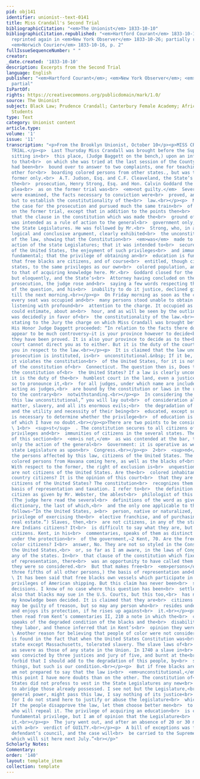 ```yaml
---
pid: obj141
identifier: unionist--text-0141
title: Miss Crandall's Second Trial
bibliographicCitation: "<em>The Unionist</em> 1833-10-10"
bibliographicCitation.republished: "<em>Hartford Courant</em> 1833-10-14, p. 2-3;
  reprinted again in <em>New York Observer</em> 1833-10-26; partially reprinted in
  <em>Norwich Courier</em> 1833-10-16, p. 2"
fullIssueSequenceNumber: " "
creator: 
_date.created: '1833-10-10'
description: Excerpts from the Second Trial
language: English
publisher: "<em>Hartford Courant</em>; <em>New York Observer</em>; <em>Norwich Courier</em>
  partial"
IsPartOf: 
rights: https://creativecommons.org/publicdomain/mark/1.0/
source: The Unionist
subject: Black Law; Prudence Crandall; Canterbury Female Academy; African-American
  Students
type: Text
category: Unionist content
article.type: 
volume: '1'
issue: '11'
transcription: "<p>From the Brooklyn Unionist, October 10</p><p>MISS CRANDALL’S SECOND
  TRIAL.</p><p>  Last Thursday Miss Crandall was brought before the Superior Court
  sitting in<br>  this place, (Judge Baggett on the bench,) upon an information similar
  to that<br>  on which she was tried at the last session of the County Court. She
  had been<br>  bound over to answer to two complaints, one for teaching, and the
  other for<br>  boarding colored persons from other states., but was tried on the
  former only.<br>  A.T. Judson, Esq. and C.F. Cleaveland, the State’s Attorney, conducted
  the<br>  prosecution, Henry Strong, Esq. and Hon. Calvin Goddard the defence. The
  plea<br>  as on the former trial was<br>  <em>not guilty.</em>  Several witnesses
  were examined, the facts necessary to conviction were<br>  proved, and nothing remained
  but to establish the constitutionality of the<br>  law.<br></p><p>  Mr. Judson opened
  the case for the prosecution and pursued much the same train<br>  of argument as
  on the former trial, except that in addition to the points then<br>  made, he contended
  that the clause in the constitution which was made the<br>  ground of the defence,
  was intended as a rule of action to the general<br>  government only, and not to
  the State Legislatures. He was followed by Mr.<br>  Strong, who, in a powerful,
  logical and conclusive argument, clearly exhibited<br>  the unconstitutionality
  of the law, showing that the Constitution<br>  <em>was</em>  made to control the
  action of the state Legislatures; that it was intended to<br>  secure to all citizens
  of the United States, the enjoyment of such privileges<br>  and immunities as are
  fundamental; that the privilege of obtaining an<br>  education is fundamental; and
  that free blacks are citizens, and of course<br>  entitled, though citizens of other
  states, to the same privileges as our own<br>  colored population, and among others
  to that of acquiring knowledge here. Mr.<br>  Goddard closed for the defence, briefly
  but eloquently, and the State’s<br>  Attorney having concluded on the part of the
  prosecution, the judge rose and<br>  saying a few words respecting the importance
  of the question, and his<br>  inability to do it justice, declined giving his charge
  till the next morning.<br></p><p>  On Friday morning as soon as the court was opened
  every seat was occupied and<br>  many persons stood unable to obtain seats, all
  listening with profound<br>  attention to the charge. It occupied as nearly as we
  could estimate, about an<br>  hour, and as will be seen by the outline given below
  was decidedly in favor of<br>  the constitutionality of the law.<br></p><p>  After
  stating to the Jury the charge on which Miss Crandall was brought before<br>  them,
  His Honor Judge Daggett proceeded: “In relation to the facts there does<br>  not
  appear to be much controversy—it is your province however to decide<br>  whether
  they have been proved. It is also your province to decide as to the<br>  law, the
  court cannot direct you as to either. But it is the duty of the court<br>  to advise
  you in respect to the law.<br></p><p>  It is claimed that the law under which this
  prosecution is instituted, is<br>  unconstitutional.&nbsp; If it be, it is because
  it violates the constitution<br>  of the United States, for it is not violation
  of the constitution of<br>  Connecticut. The question then is, Does this law violate
  the constitution of<br>  the United States? If a law is clearly unconstitutional,
  it is the duty of the<br>  humblest court in the land, even a justice of the peace,
  so to pronounce it,<br>  for all judges, under which name are included jurors when
  acting as judges,<br>  are bound by the constitution or laws in the respective states
  to the contrary<br>  notwithstanding.<br></p><p>  In considering the question, “Is
  this law unconstitutional,” you will lay out<br>  of consideration all extrinsic
  matter, slavery, and all its enormous evils;<br>  the degradation of the blacks,
  and the utility and necessity of their being<br>  educated, except so far as it
  is necessary to determine whether the privilege<br>  of education is fundamental,
  of which I have no doubt.<br></p><p>There are two points to be considered.</p><p>
  \ 1<br>  <sup>st</sup>  . The constitution secures to all citizens of the U.S. the
  privileges and<br>  immunities of citizens in the several states. The construction
  of this section<br>  <em>is not,</em>  as was contended at the bar, that it regulates
  only the action of the general<br>  Government: it is operative as well upon the
  state Legislature as upon<br>  Congress.<br></p><p>  2<br>  <sup>nd</sup>  . Are
  the persons affected by this law, citizens of the United States. The law<br>  prohibits
  colored persons from Havana coming here, as well as the blacks of<br>  other states.
  With respect to the former, the right of exclusion is<br>  unquestionable, for they
  are not citizens of the United States. Are the<br>  colored inhabitants of this
  country citizens? It is the opinion of this court<br>  that they are not. Are slaves
  citizens of the United States? The constitution<br>  recognizes them only as the
  basis of representation and taxation. I refer to<br>  the definition of the word
  citizen as given by Mr. Webster, the ablest<br>  philologist of this or any country.
  (The judge here read the several<br>  definitions of the word as given in Webster’s
  dictionary, the last of which,<br>  and the only one applicable to the case is as
  follows—“In the United States, a<br>  person, native or naturalized, who has the
  privilege of exercising the<br>  elective franchise, and of purchasing and holding
  real estate.”) Slaves, then,<br>  are not citizens, in any of the state constitutions.
  Are Indians citizens? It<br>  is difficult to say what they are, but they are not
  citizens. Kent, in his<br>  commentaries, speaks of them as distinct tribes, living
  under the protection<br>  of the government,—2 Kent, 70. Are the free people of
  color citizens? I<br>  answer, No. They are not so styled in the Constitution of
  the United States,<br>  or, so far as I am aware, in the laws of Congress or of
  any of the states. In<br>  that clause of the constitution which fixes the basis
  of representation, there<br>  was an opportunity to have called them citizens if
  they were so considered.<br>  But that makes free<br>  <em>persons</em>  (adding
  three fifths of all other persons,) the basis of representation and<br>  taxation..<br></p><p>
  \ It has been said that free blacks own vessels which participate in the<br>  peculiar
  privileges of American shipping. But this claim has never been<br>  settled by judicial
  decisions. I know of no case where this question has been<br>  settled. It is said
  also that blacks may sue in the U.S. Courts, but this too,<br>  has never, within
  my knowledge been decided. It is claimed that they are<br>  citizens because they
  may be guilty of treason, but so may any person who<br>  resides under the government
  and enjoys its protection, if he rises up against<br>  it.<br></p><p>  [His honor
  then read from Kent’s commentaries II, 210 a note in which the<br>  commentator
  speaks of the degraded condition of the blacks and the<br>  disabilities under which
  they labor, and thence inferred that in Kent’s<br>  opinion they were not citizens.]<br></p><p>
  \ Another reason for believing that people of color were not considered<br>  citizens,
  is found in the fact that when the United States Constitution was<br>  adopted every
  state except Massachusetts, tolerated slavery. The slave laws of<br>  New-York were
  as severe as those of any state in the Union. In 1740 a slave in<br>  that state
  was convicted by three justices and jury of five, and burnt at the<br>  stake. God
  forbid that I should add to the degradation of this people, by<br>  stating these
  things, but such is our condition.<br></p><p>  But if free blacks are citizens I
  am not prepared to say that the law is<br>  <em>unconstitutional,</em>  though on
  this point I have more doubts than on the other. The constitution of<br>  the United
  States did not profess to vest in the State Legislatures any new<br>  powers, but
  to abridge those already possessed. I see not but the Legislature,<br>  under their
  general power, might pass this law, I say nothing of its justice<br>  or injustice,
  for I do not stand here to justify or abuse the legislature<br>  which passed it.
  If the people disapprove the law, let them choose better men<br>  to represent them
  who will repeal it. The privilege of acquiring an education<br>  is certainly a
  fundamental privilege, but I am of opinion that the Legislature<br>  may regulate
  it.<br></p><p>  The jury went out, and after an absence of 20 or 30 minutes returned
  with a<br>  verdict of GUILTY.<br></p><p>  A bill of exceptions was filed by the
  defendant’s council, and the case will<br>  be carried to the Supreme Court of Errors,
  which will sit here next July.”<br></p>"
Scholarly Notes: 
Commentary: 
order: '140'
layout: template_item
collection: template
---
```

